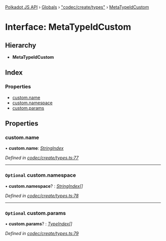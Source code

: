 [Polkadot JS API](../README.md) › [Globals](../globals.md) › ["codec/create/types"](../modules/_codec_create_types_.md) › [MetaTypeIdCustom](_codec_create_types_.metatypeidcustom.md)

# Interface: MetaTypeIdCustom

## Hierarchy

* **MetaTypeIdCustom**

## Index

### Properties

* [custom.name](_codec_create_types_.metatypeidcustom.md#custom.name)
* [custom.namespace](_codec_create_types_.metatypeidcustom.md#optional-custom.namespace)
* [custom.params](_codec_create_types_.metatypeidcustom.md#optional-custom.params)

## Properties

###  custom.name

• **custom.name**: *[StringIndex](../modules/_codec_create_types_.md#stringindex)*

*Defined in [codec/create/types.ts:77](https://github.com/polkadot-js/api/blob/492fce1af7/packages/types/src/codec/create/types.ts#L77)*

___

### `Optional` custom.namespace

• **custom.namespace**? : *[StringIndex](../modules/_codec_create_types_.md#stringindex)[]*

*Defined in [codec/create/types.ts:78](https://github.com/polkadot-js/api/blob/492fce1af7/packages/types/src/codec/create/types.ts#L78)*

___

### `Optional` custom.params

• **custom.params**? : *[TypeIndex](../modules/_codec_create_types_.md#typeindex)[]*

*Defined in [codec/create/types.ts:79](https://github.com/polkadot-js/api/blob/492fce1af7/packages/types/src/codec/create/types.ts#L79)*
